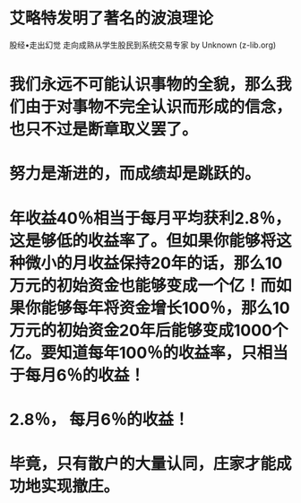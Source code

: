 # 艾略特发明了著名的波浪理论
股经•走出幻觉 走向成熟从学生股民到系统交易专家 by Unknown (z-lib.org)

# 我们永远不可能认识事物的全貌，那么我们由于对事物不完全认识而形成的信念，也只不过是断章取义罢了。

# 努力是渐进的，而成绩却是跳跃的。

# 年收益40％相当于每月平均获利2.8％，这是够低的收益率了。但如果你能够将这种微小的月收益保持20年的话，那么10万元的初始资金也能够变成一个亿！而如果你能够每年将资金增长100％，那么10万元的初始资金20年后能够变成1000个亿。要知道每年100％的收益率，只相当于每月6％的收益！

# 2.8％， 每月6％的收益！

# 毕竟，只有散户的大量认同，庄家才能成功地实现撤庄。
